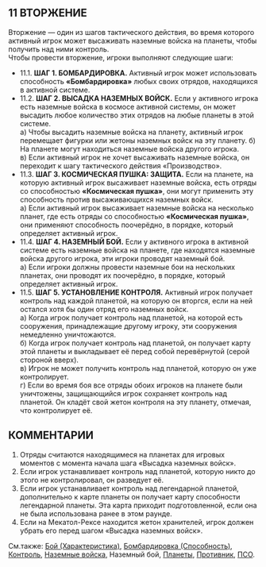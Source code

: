 11 ВТОРЖЕНИЕ
---

Вторжение — один из шагов тактического действия, во время которого активный игрок может высаживать наземные войска на планеты, чтобы получить над ними контроль.  
Чтобы провести вторжение, игроки выполняют следующие шаги:
* 11.1. **ШАГ 1. БОМБАРДИРОВКА.** Активный игрок может использовать способность **«Бомбардировка»** любых своих отрядов, находящихся в активной системе.
* 11.2. **ШАГ 2. ВЫСАДКА НАЗЕМНЫХ ВОЙСК.** Если у активного игрока есть наземные войска в космосе активной системы, он может высадить любое количество этих отрядов на любые планеты в этой системе.  
  а) Чтобы высадить наземные войска на планету, активный игрок перемещает фигурки или жетоны наземных войск на эту планету.
  б) На планете могут находиться наземные войска другого игрока.  
  в) Если активный игрок не хочет высаживать наземные войска, он переходит к шагу тактического действия «Производство».
* 11.3. **ШАГ 3. КОСМИЧЕСКАЯ ПУШКА: ЗАЩИТА.** Если на планете, на которую активный игрок высаживает наземные войска, есть отряды со способностью **«Космическая пушка»**, они могут применить эту способность против высаживающихся наземных войск.  
  а) Если активный игрок высаживает наземные войска на несколько планет, где есть отряды со способностью **«Космическая пушка»**, они применяют способность поочерёдно, в порядке, который определяет активный игрок.
* 11.4. **ШАГ 4. НАЗЕМНЫЙ БОЙ.** Если у активного игрока в активной системе есть наземные войска на планете, где находятся наземные войска другого игрока, эти игроки проводят наземный бой.  
  а) Если игроки должны провести наземные бои на нескольких планетах, они проводят их поочерёдно, в порядке, который определяет активный игрок.
* 11.5. **ШАГ 5. УСТАНОВЛЕНИЕ КОНТРОЛЯ.** Активный игрок получает контроль над каждой планетой, на которую он вторгся, если на ней остался хотя бы один отряд его наземных войск.  
  а) Когда игрок получает контроль над планетой, на которой есть сооружения, принадлежащие другому игроку, эти сооружения немедленно уничтожаются.  
  б) Когда игрок получает контроль над планетой, он получает карту этой планеты и выкладывает её перед собой перевёрнутой (серой стороной вверх).  
  в) Игрок не может получить контроль над планетой, которую он уже контролирует.  
  г) Если во время боя все отряды обоих игроков на планете были уничтожены, защищающийся игрок сохраняет контроль над планетой. Он кладёт свой жетон контроля на эту планету, отмечая, что контролирует её.

КОММЕНТАРИИ
---
1) Отряды считаются находящимеся на планетах для игровых моментов с момента начала шага «Высадка наземных войск».
2) Если игрок устанавливает контроль над планетой, которую никто до этого не контролировал, он разведует её.
3) Если игрок устанавливает контроль над легендарной планетой, дополнительно к карте планеты он получает карту способности легендарной планеты. Эта карта приходит подготовленной, если она не была использована ранее в этом раунде.
4) Если на Мекатол-Рексе находится жетон хранителей, игрок должен убрать его перед шагом «Высадка наземных войск».

См.также: [Бой (Характеристика)](combat_attr.md), [Бомбардировка (Способность)](bombardment.md), [Контроль](control.md), [Наземные войска](ground_forces.md), Наземный бой, [Планеты](planets.md), [Противник](opponent.md), [ПСО](pds.md).
